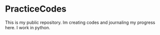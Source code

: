 # PracticeCodes
This is my public repository. Im creating codes and journaling my progress here. I work in python.
